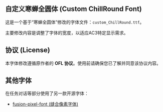 ## 自定义寒蝉全圆体 (Custom ChillRound Font)

这是一个基于“寒蝉全圆体”修改的字体文件：`custom_ChillRound.ttf`。

主要修改内容是调整了字体的宽度，以适应AC3特定显示需求。

## 协议 (License)

本字体修改遵循原作者的 **OFL 协议**。使用前请确保您已了解并同意该协议内容。


## 其他字体 

在任务对话等部分使用了另一款开源字体：

-   [fusion-pixel-font (缝合像素字体)](https://github.com/TakWolf/fusion-pixel-font)